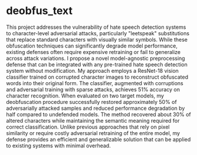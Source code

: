 # deobfus_text

This project addresses the vulnerability of hate speech detection systems to character-level adversarial attacks, particularly "leetspeak" substitutions that replace standard characters with visually similar symbols. While these obfuscation techniques can significantly degrade model performance, existing defenses often require expensive retraining or fail to generalize across attack variations. I propose a novel model-agnostic preprocessing defense that can be integrated with any pre-trained hate speech detection system without modification. My approach employs a ResNet-18 vision classifier trained on corrupted character images to reconstruct obfuscated words into their original form. The classifier, augmented with corruptions and adversarial training with sparse attacks, achieves 51\% accuracy on character recognition. When evaluated on two target models, my deobfuscation procedure successfully restored approximately 50\% of adversarially attacked samples and reduced performance degradation by half compared to undefended models. The method recovered about 30\% of altered characters while maintaining the semantic meaning required for correct classification. Unlike previous approaches that rely on pixel similarity or require costly adversarial retraining of the entire model, my defense provides an efficient and generalizable solution that can be applied to existing systems with minimal overhead.
